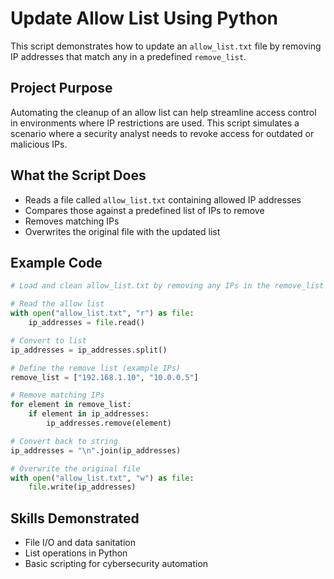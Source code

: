 # Update Allow List Using Python

This script demonstrates how to update an `allow_list.txt` file by removing IP addresses that match any in a predefined `remove_list`.

##  Project Purpose

Automating the cleanup of an allow list can help streamline access control in environments where IP restrictions are used. This script simulates a scenario where a security analyst needs to revoke access for outdated or malicious IPs.

## What the Script Does

- Reads a file called `allow_list.txt` containing allowed IP addresses
- Compares those against a predefined list of IPs to remove
- Removes matching IPs
- Overwrites the original file with the updated list

## Example Code

```python
# Load and clean allow_list.txt by removing any IPs in the remove_list

# Read the allow list
with open("allow_list.txt", "r") as file:
    ip_addresses = file.read()

# Convert to list
ip_addresses = ip_addresses.split()

# Define the remove list (example IPs)
remove_list = ["192.168.1.10", "10.0.0.5"]

# Remove matching IPs
for element in remove_list:
    if element in ip_addresses:
        ip_addresses.remove(element)

# Convert back to string
ip_addresses = "\n".join(ip_addresses)

# Overwrite the original file
with open("allow_list.txt", "w") as file:
    file.write(ip_addresses)
```

## Skills Demonstrated

- File I/O and data sanitation
- List operations in Python
- Basic scripting for cybersecurity automation

